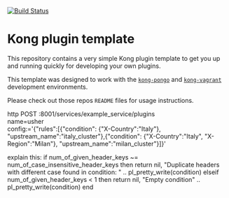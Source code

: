 [![Build Status][badge-travis-image]][badge-travis-url]

Kong plugin template
====================

This repository contains a very simple Kong plugin template to get you
up and running quickly for developing your own plugins.

This template was designed to work with the
[`kong-pongo`](https://github.com/Kong/kong-pongo) and
[`kong-vagrant`](https://github.com/Kong/kong-vagrant) development environments.

Please check out those repos `README` files for usage instructions.

[badge-travis-url]: https://travis-ci.org/Kong/kong-plugin/branches
[badge-travis-image]: https://travis-ci.com/Kong/kong-plugin.svg?branch=master

http POST :8001/services/example_service/plugins \
  name=usher \
  config:='{"rules":[{"condition": {"X-Country":"Italy"}, "upstream_name":"italy_cluster"},{"condition": {"X-Country":"Italy", "X-Region":"Milan"}, "upstream_name":"milan_cluster"}]}'

explain this:
if num_of_given_header_keys ~= num_of_case_insensitive_header_keys then
    return nil, "Duplicate headers with different case found in condition: " ..  pl_pretty_write(condition)
  elseif num_of_given_header_keys < 1 then
    return nil, "Empty condition" ..  pl_pretty_write(condition)
  end